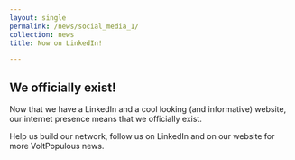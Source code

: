 ```yaml
---
layout: single
permalink: /news/social_media_1/
collection: news
title: Now on LinkedIn!

---
```


## We officially exist!

Now that we have a LinkedIn and a cool looking (and informative) website, our internet presence means that we officially exist.

Help us build our network, follow us on LinkedIn and on our website for more VoltPopulous news.
